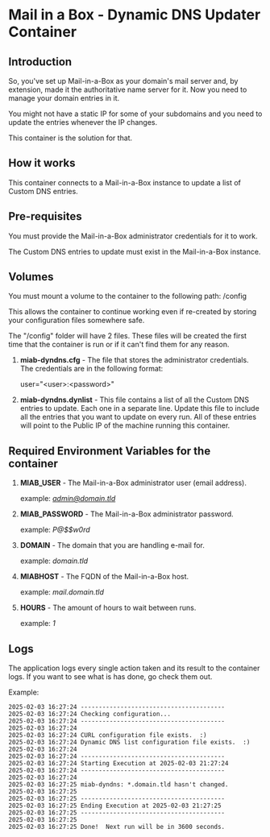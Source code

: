 # Mail in a Box - Dynamic DNS Updater Container

## Introduction

So, you've set up Mail-in-a-Box as your domain's mail server and, by extension, made it the authoritative name server for it.  Now you need to manage your domain entries in it.

You might not have a static IP for some of your subdomains and you need to update the entries whenever the IP changes.

This container is the solution for that.

## How it works

This container connects to a Mail-in-a-Box instance to update a list of Custom DNS entries.

## Pre-requisites

You must provide the Mail-in-a-Box administrator credentials for it to work.

The Custom DNS entries to update must exist in the Mail-in-a-Box instance.

## Volumes

You must mount a volume to the container to the following path: /config

This allows the container to continue working even if re-created by storing your configuration files somewhere safe.

The "/config" folder will have 2 files.  These files will be created the first time that the container is run or if it can't find them for any reason.

1. **miab-dyndns.cfg** - The file that stores the administrator credentials.  The credentials are in the following format:

    user="\<user\>:\<password\>"

2. **miab-dyndns.dynlist** - This file contains a list of all the Custom DNS entries to update.  Each one in a separate line.  Update this file to include all the entries that you want to update on every run.  All of these entries will point to the Public IP of the machine running this container.

## Required Environment Variables for the container

1. **MIAB_USER** - The Mail-in-a-Box administrator user (email address).

    example: *admin@domain.tld*

2. **MIAB_PASSWORD** - The Mail-in-a-Box administrator password.

    example: *P@$$w0rd*

3. **DOMAIN** - The domain that you are handling e-mail for.

    example: *domain.tld*

4. **MIABHOST** - The FQDN of the Mail-in-a-Box host.

    example: *mail.domain.tld*

5. **HOURS** - The amount of hours to wait between runs.

    example: *1*

## Logs

The application logs every single action taken and its result to the container logs.  If you want to see what is has done, go check them out.

Example:

```
2025-02-03 16:27:24 ----------------------------------------
2025-02-03 16:27:24 Checking configuration...
2025-02-03 16:27:24 ----------------------------------------
2025-02-03 16:27:24 
2025-02-03 16:27:24 CURL configuration file exists.  :)
2025-02-03 16:27:24 Dynamic DNS list configuration file exists.  :)
2025-02-03 16:27:24 
2025-02-03 16:27:24 ----------------------------------------
2025-02-03 16:27:24 Starting Execution at 2025-02-03 21:27:24
2025-02-03 16:27:24 ----------------------------------------
2025-02-03 16:27:24 
2025-02-03 16:27:25 miab-dyndns: *.domain.tld hasn't changed.
2025-02-03 16:27:25 
2025-02-03 16:27:25 ----------------------------------------
2025-02-03 16:27:25 Ending Execution at 2025-02-03 21:27:25
2025-02-03 16:27:25 ----------------------------------------
2025-02-03 16:27:25 
2025-02-03 16:27:25 Done!  Next run will be in 3600 seconds.
```